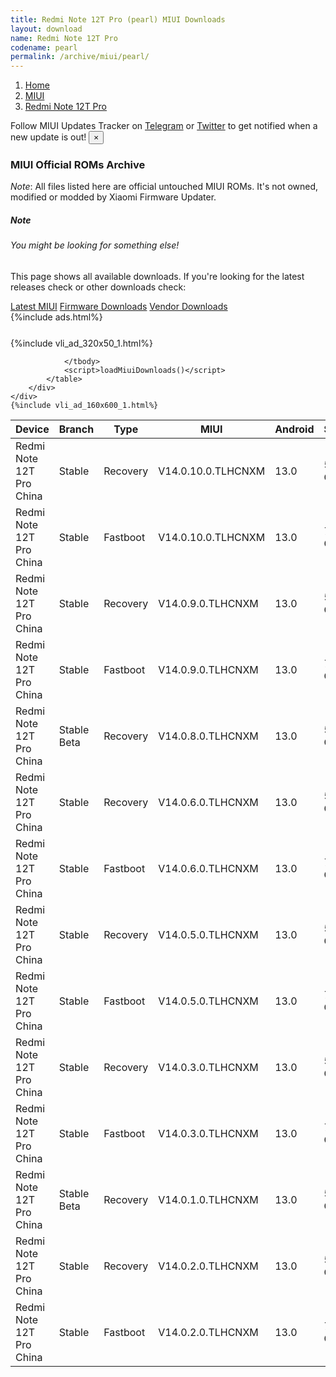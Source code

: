 ```yaml
---
title: Redmi Note 12T Pro (pearl) MIUI Downloads
layout: download
name: Redmi Note 12T Pro
codename: pearl
permalink: /archive/miui/pearl/
---
```

<nav aria-label="breadcrumb">
    <ol class="breadcrumb">
        <li class="breadcrumb-item"><a href="/">Home</a></li>
        <li class="breadcrumb-item"><a href="/miui/">MIUI</a></li>
        <li class="breadcrumb-item active" aria-current="page"><a href="/miui/pearl/">Redmi Note 12T Pro</a></li>
    </ol>
</nav>
<div class="alert alert-primary alert-dismissible fade show" role="alert">
    Follow MIUI Updates Tracker on <a href="https://t.me/MIUIUpdatesTracker" class="alert-link">Telegram</a>
     or <a href="https://twitter.com/MiFwUpdater" class="alert-link">Twitter</a> to get notified when a new update is out!
    <button type="button" class="close" data-dismiss="alert" aria-label="Close">
        <span aria-hidden="true">&times;</span>
    </button>
</div>

### MIUI Official ROMs Archive
*Note*: All files listed here are official untouched MIUI ROMs. It's not owned, modified or modded by Xiaomi Firmware Updater.
<div class="card">
  <div class="card-body">
    <h5 class="card-title">Note</h5>
    <h6 class="card-subtitle mb-2 text-muted">You might be looking for something else!</h6>
    <p class="card-text">This page shows all available downloads.
     If you're looking for the latest releases check or other downloads check:</p>
    <a href="/miui/pearl/" class="card-link">Latest MIUI</a>
    <a href="/firmware/pearl/" class="card-link">Firmware Downloads</a>
    <a href="/vendor/pearl/" class="card-link">Vendor Downloads</a>
  </div>
</div>
{%include ads.html%}
<div class="row justify-content-center">
    <div class="col-10">
        <div class="table-responsive-md" style="margin-top: 25px;">
            {%include vli_ad_320x50_1.html%}
            <table id="miui" class="display dt-responsive nowrap compact table table-striped table-hover table-sm">
                <thead class="thead-dark">
                    <tr>
                        <th data-ref="device">Device</th>
                        <th data-ref="branch">Branch</th>
                        <th data-ref="type">Type</th>
                        <th data-ref="miui">MIUI</th>
                        <th data-ref="android">Android</th>
                        <th data-ref="size">Size</th>
                        <th data-ref="size">Date</th>
                        <th data-ref="link">Link</th>
                    </tr>
                </thead>
                <tbody>
                <tr><td>Redmi Note 12T Pro China</td><td>Stable</td><td>Recovery</td><td>V14.0.10.0.TLHCNXM</td><td>13.0</td><td>5.8 GB</td><td>2023-11-30</td><td><a href="/miui/pearl/stable/V14.0.10.0.TLHCNXM/">Download</a></td></tr>
<tr><td>Redmi Note 12T Pro China</td><td>Stable</td><td>Fastboot</td><td>V14.0.10.0.TLHCNXM</td><td>13.0</td><td>7.4 GB</td><td>2023-11-23</td><td><a href="/miui/pearl/stable/V14.0.10.0.TLHCNXM/">Download</a></td></tr>
<tr><td>Redmi Note 12T Pro China</td><td>Stable</td><td>Recovery</td><td>V14.0.9.0.TLHCNXM</td><td>13.0</td><td>5.8 GB</td><td>2023-11-06</td><td><a href="/miui/pearl/stable/V14.0.9.0.TLHCNXM/">Download</a></td></tr>
<tr><td>Redmi Note 12T Pro China</td><td>Stable</td><td>Fastboot</td><td>V14.0.9.0.TLHCNXM</td><td>13.0</td><td>7.3 GB</td><td>2023-11-01</td><td><a href="/miui/pearl/stable/V14.0.9.0.TLHCNXM/">Download</a></td></tr>
<tr><td>Redmi Note 12T Pro China</td><td>Stable Beta</td><td>Recovery</td><td>V14.0.8.0.TLHCNXM</td><td>13.0</td><td>5.8 GB</td><td>2023-10-19</td><td><a href="/miui/pearl/stable beta/V14.0.8.0.TLHCNXM/">Download</a></td></tr>
<tr><td>Redmi Note 12T Pro China</td><td>Stable</td><td>Recovery</td><td>V14.0.6.0.TLHCNXM</td><td>13.0</td><td>5.9 GB</td><td>2023-07-17</td><td><a href="/miui/pearl/stable/V14.0.6.0.TLHCNXM/">Download</a></td></tr>
<tr><td>Redmi Note 12T Pro China</td><td>Stable</td><td>Fastboot</td><td>V14.0.6.0.TLHCNXM</td><td>13.0</td><td>7.4 GB</td><td>2023-07-10</td><td><a href="/miui/pearl/stable/V14.0.6.0.TLHCNXM/">Download</a></td></tr>
<tr><td>Redmi Note 12T Pro China</td><td>Stable</td><td>Recovery</td><td>V14.0.5.0.TLHCNXM</td><td>13.0</td><td>5.9 GB</td><td>2023-06-19</td><td><a href="/miui/pearl/stable/V14.0.5.0.TLHCNXM/">Download</a></td></tr>
<tr><td>Redmi Note 12T Pro China</td><td>Stable</td><td>Fastboot</td><td>V14.0.5.0.TLHCNXM</td><td>13.0</td><td>7.3 GB</td><td>2023-06-13</td><td><a href="/miui/pearl/stable/V14.0.5.0.TLHCNXM/">Download</a></td></tr>
<tr><td>Redmi Note 12T Pro China</td><td>Stable</td><td>Recovery</td><td>V14.0.3.0.TLHCNXM</td><td>13.0</td><td>5.9 GB</td><td>2023-05-31</td><td><a href="/miui/pearl/stable/V14.0.3.0.TLHCNXM/">Download</a></td></tr>
<tr><td>Redmi Note 12T Pro China</td><td>Stable</td><td>Fastboot</td><td>V14.0.3.0.TLHCNXM</td><td>13.0</td><td>7.3 GB</td><td>2023-05-26</td><td><a href="/miui/pearl/stable/V14.0.3.0.TLHCNXM/">Download</a></td></tr>
<tr><td>Redmi Note 12T Pro China</td><td>Stable Beta</td><td>Recovery</td><td>V14.0.1.0.TLHCNXM</td><td>13.0</td><td>5.9 GB</td><td>2023-05-29</td><td><a href="/miui/pearl/stable beta/V14.0.1.0.TLHCNXM/">Download</a></td></tr>
<tr><td>Redmi Note 12T Pro China</td><td>Stable</td><td>Recovery</td><td>V14.0.2.0.TLHCNXM</td><td>13.0</td><td>5.9 GB</td><td>2023-05-29</td><td><a href="/miui/pearl/stable/V14.0.2.0.TLHCNXM/">Download</a></td></tr>
<tr><td>Redmi Note 12T Pro China</td><td>Stable</td><td>Fastboot</td><td>V14.0.2.0.TLHCNXM</td><td>13.0</td><td>7.4 GB</td><td>2023-05-19</td><td><a href="/miui/pearl/stable/V14.0.2.0.TLHCNXM/">Download</a></td></tr>

                </tbody>
                <script>loadMiuiDownloads()</script>
            </table>
        </div>
    </div>
    {%include vli_ad_160x600_1.html%}
</div>
